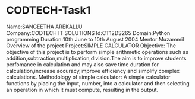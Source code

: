 # CODTECH-Task1
Name:SANGEETHA AREKALLU  
Company:CODTECH IT SOLUTIONS
Id:CT12DS265
Domain:Python programming
Duration:10th June to 10th August 2004
Mentor:Muzammil
Overview of the project
Project:SIMPLE CALCULATOR
Objective:
The objective of this project is to perform simple arithmetic operations such as addition,subtraction,multiplication,division.The aim is to improve students perfomance in calculation and may also save time duration for calculation,increase accuracy,improve efficiency and simplify complex calculations.
Methodology of simple calculator:
A simple calculator functions by placing the input, number, into a calculator and then selecting an operation in which it must compute, resulting in the output.
